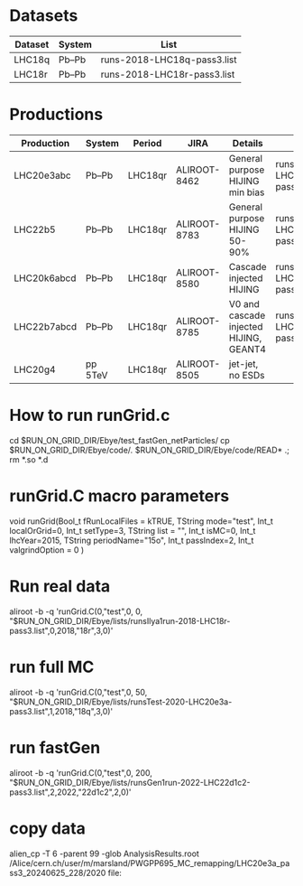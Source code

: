 # Datasets

| Dataset | System | List                        |
| ------- | ------ | --------------------------- |
| LHC18q  | Pb–Pb  | runs-2018-LHC18q-pass3.list |
| LHC18r  | Pb–Pb  | runs-2018-LHC18r-pass3.list |

# Productions

| Production  | System  | Period  | JIRA         | Details                                | Lists                                   |
| ----------- | ------- | ------- | ------------ | -------------------------------------- | --------------------------------------- |
| LHC20e3abc  | Pb–Pb   | LHC18qr | ALIROOT-8462 | General purpose HIJING min bias        | runsMC-2020-LHC20e3[a,b,c]-pass3.list   |
| LHC22b5     | Pb–Pb   | LHC18qr | ALIROOT-8783 | General purpose HIJING 50-90%          | runsMC-2022-LHC22b5-pass3.list          |
| LHC20k6abcd | Pb–Pb   | LHC18qr | ALIROOT-8580 | Cascade injected HIJING                | runsMC-2020-LHC20k6[a,b,c,d]-pass3.list |
| LHC22b7abcd | Pb–Pb   | LHC18qr | ALIROOT-8785 | V0 and cascade injected HIJING, GEANT4 | runsMC-2022-LHC22b7[a,b,c,d]-pass3.list |
| LHC20g4     | pp 5TeV | LHC18qr | ALIROOT-8505 | jet-jet, no ESDs                       |                                         |

# How to run runGrid.c
cd $RUN_ON_GRID_DIR/Ebye/test_fastGen_netParticles/
cp $RUN_ON_GRID_DIR/Ebye/code/*.* $RUN_ON_GRID_DIR/Ebye/code/READ*  .; rm *.so *.d

# runGrid.C macro parameters
void runGrid(Bool_t fRunLocalFiles = kTRUE,
             TString mode="test",
             Int_t localOrGrid=0,
             Int_t setType=3,
             TString list = "",
             Int_t isMC=0,
             Int_t lhcYear=2015,
             TString periodName="15o",
             Int_t passIndex=2,
             Int_t valgrindOption = 0
             )
# Run real data
aliroot -b -q 'runGrid.C(0,"test",0,  0, "$RUN_ON_GRID_DIR/Ebye/lists/runsIlya1run-2018-LHC18r-pass3.list",0,2018,"18r",3,0)'


# run full MC
aliroot -b -q 'runGrid.C(0,"test",0,  50, "$RUN_ON_GRID_DIR/Ebye/lists/runsTest-2020-LHC20e3a-pass3.list",1,2018,"18q",3,0)'


# run fastGen
aliroot -b -q 'runGrid.C(0,"test",0,  200, "$RUN_ON_GRID_DIR/Ebye/lists/runsGen1run-2022-LHC22d1c2-pass3.list",2,2022,"22d1c2",2,0)'

# copy data
alien_cp -T 6 -parent 99 -glob AnalysisResults.root /Alice/cern.ch/user/m/marsland/PWGPP695_MC_remapping/LHC20e3a_pass3_20240625_228/2020 file:




